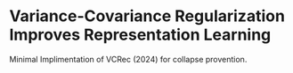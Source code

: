 # Variance-Covariance Regularization Improves Representation Learning
Minimal Implimentation of VCRec (2024) for collapse provention.

